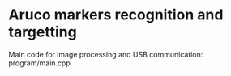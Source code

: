 # Aruco markers recognition and targetting

Main code for image processing and USB communication: program/main.cpp
